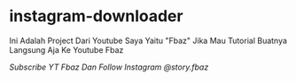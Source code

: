 # instagram-downloader
Ini Adalah Project Dari Youtube Saya Yaitu "Fbaz" Jika Mau Tutorial Buatnya Langsung Aja Ke Youtube Fbaz

*Subscribe YT Fbaz*
*Dan Follow Instagram @story.fbaz*
